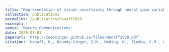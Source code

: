 ```yaml
---
title: "Representation of visual uncertainty through neural gain variability"
collection: publications
permalink: /publication/Henaff2020
excerpt: ''
venue: 'Nature Communications'
date: 2020-01-01
paperurl: 'http://zoebsinger.github.io/files/Henaff2020.pdf'
citation: 'Henaff, O., Boundy-Singer, Z.M., Meding, K., Ziemba, C.M., Goris, R.T.L. (2020). Representation of visual uncertainty through neural gain variability. <i>Nature Communications</i>.'
---
```

